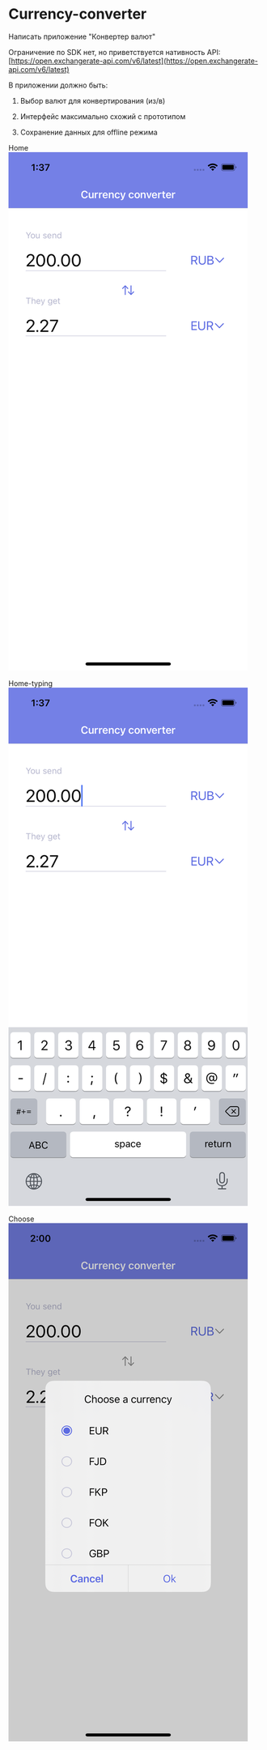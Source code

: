 # Currency-converter

Написать приложение "Конвертер валют"

Ограничение по SDK нет, но приветствуется нативность
API: [https://open.exchangerate-api.com/v6/latest](https://open.exchangerate-api.com/v6/latest)

В приложении должно быть:
1) Выбор валют для конвертирования (из/в)

2) Интерфейс максимально схожий с прототипом

3) Сохранение данных для offline режима

Home
![Screenshot](Home.png)

Home-typing
![Screenshot](Home-typing.png)

Choose
![Screenshot](Choose.png)
